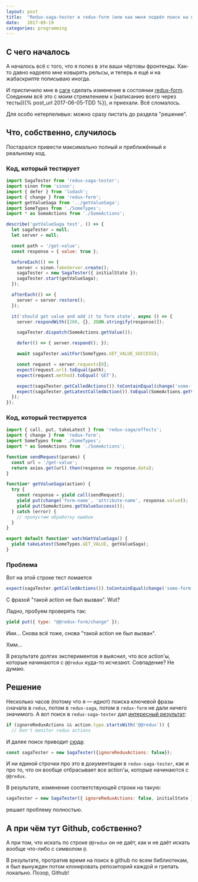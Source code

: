 ```yaml
---
layout: post
title:  "Redux-saga-tester и redux-form (или как меня подвёл поиск на гитхабе)"
date:   2017-09-19
categories: programming
---
```


## С чего началось

А началось всё с того, что я полез в эти ваши чёртовы фронтенды. Как-то давно надоело мне ковырять рельсы, и теперь я ещё и на жабаскрипте пописываю иногда.

И приспичило мне в [саге](https://github.com/redux-saga/redux-saga) сделать изменение в состоянии [redux-form](https://redux-form.com/). Соединим всё это с моим стремлением к [написанию всего через тесты]({% post_url 2017-06-05-TDD %}), и приехали. Всё сломалось.

Для особо нетерпеливых: можно сразу листать до раздела "решение".

## Что, собственно, случилось

Постарался привести максимально полный и приближённый к реальному код.

### Код, который тестирует
~~~javascript
import SagaTester from 'redux-saga-tester';
import sinon from 'sinon';
import { defer } from 'lodash';
import { change } from 'redux-form';
import getValueSaga from '../getValueSaga';
import SomeTypes from './SomeTypes';
import * as SomeActions from './SomeActions';

describe('getValueSaga test', () => {
  let sagaTester = null;
  let server = null;

  const path = '/get-value';
  const response = { value: true };

  beforeEach(() => {
    server = sinon.fakeServer.create();
    sagaTester = new SagaTester({ initialState });
    sagaTester.start(getValueSaga);
  });

  afterEach(() => {
    server = server.restore();
  });

  it('should get value and add it to form state', async () => {
    server.respondWith([200, {}, JSON.stringify(response)]);

    sagaTester.dispatch(SomeActions.getValue());

    defer(() => { server.respond(); });

    await sagaTester.waitFor(SomeTypes.GET_VALUE_SUCCESS);

    const request = server.requests[0];
    expect(request.url).toEqual(path);
    expect(request.method).toEqual('GET');

    expect(sagaTester.getCalledActions()).toContainEqual(change('some-form', 'value', response.value));
    expect(sagaTester.getLatestCalledAction()).toEqual(SomeActions.getValueSuccess());
  });
});
~~~

### Код, который тестируется

~~~javascript
import { call, put, takeLatest } from 'redux-saga/effects';
import { change } from 'redux-form';
import SomeTypes from './SomeTypes';
import * as SomeActions from './SomeActions';

function sendRequest(params) {
  const url = '/get-value';
  return axios.get(url).then(response => response.data);
}

function* getValueSaga(action) {
  try {
    const response = yield call(sendRequest);
    yield put(change('form-name', 'attribute-name', response.value));
    yield put(SomeActions.getValueSuccess());
  } catch (error) {
    // пропустим обработку ошибок
  }
}

export default function* watchGetValueSaga() {
  yield takeLatest(SomeTypes.GET_VALUE, getValueSaga);
}
~~~

### Проблема
Вот на этой строке тест ломается
~~~javascript
expect(sagaTester.getCalledActions()).toContainEqual(change('some-form', 'value', response.value));
~~~
С фразой "такой action не был вызван". Wut?

Ладно, пробуем проверять так:
~~~javascript
yield put({ type: "@@redux-form/change" });
~~~

Иии... Снова всё тоже, снова "такой action не был вызван".

Хмм...

В результате долгих экспериментов я выяснил, что все action'ы, которые начинаются с `@@redux` куда-то исчезают. Совпадение? Не думаю.

## Решение
Несколько часов (потому что я — идиот) поиска ключевой фразы сначала в `redux`, потом в `redux-saga`, потом в `redux-form` не дали ничего значимого. А вот поиск в `redux-saga-tester` дал [интересный результат](https://github.com/wix/redux-saga-tester/blob/247c908ff433964e385f41f13d8a3b95ca7af990/src/SagaTester.js#L45):
~~~javascript
if (ignoreReduxActions && action.type.startsWith('@@redux')) {
  // Don't monitor redux actions
~~~
И далее поиск приводит [сюда](https://github.com/wix/redux-saga-tester/blob/247c908ff433964e385f41f13d8a3b95ca7af990/test/SagaTester.spec.js#L51):
~~~javascript
const sagaTester = new SagaTester({ignoreReduxActions: false});
~~~

И ни единой строчки про это в документации в `redux-saga-tester`, как и про то, что он вообще отбрасывает все action'ы, которые начинаются с `@@redux`.

В результате, изменение соответствующей строки на такую:
~~~javascript
sagaTester = new SagaTester({ ignoreReduxActions: false, initialState });
~~~
решает проблему полностью.

## А при чём тут Github, собственно?
А при том, что искать по строке `@@redux` он не даёт, как и не даёт искать вообще что-либо с символом `@`.

В результате, протратив время на поиск в github по всем библиотекам, я был вынужден потом клонировать репозиторий каждой и грепать локально. Позор, Github!
